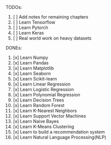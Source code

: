 TODOs:
1. [ ] Add notes for remaining chapters
2. [ ] Learn Tensorflow
3. [ ] Learn Pytorch
4. [ ] Learn Keras
5. [ ] Real world work on heavy datasets


DONEs:
1. [x] Learn Numpy
2. [x] Learn Pandas
3. [x] Learn Matplotlib
4. [x] Learn Seaborn
5. [x] Learn Scikit-learn
6. [x] Learn Linear Regression
7. [x] Learn Logistic Regression
8. [x] Learn Polynomial Regression
9. [x] Learn Decision Trees
10. [x] Learn Random Forest
11. [x] Learn K-Nearest Neighbors
12. [x] Learn Support Vector Machines
13. [x] Learn Naive Bayes
14. [x] Learn K-Means Clustering
15. [x] Learn to build a recommendation system
16. [x] Learn Natural Language Processing(NLP)